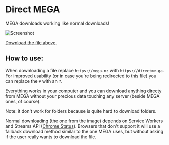 # Direct MEGA
MEGA downloads working like normal downloads!

![Screenshot](https://i.imgur.com/750OurF.png)

[Download the file above](https://directme.ga/?!MAsFwa4b!d8o1uz6SffMAATSQmERLIYITkyc-eTbKQ6xqI3IQSms).

## How to use:

When downloading a file replace `https://mega.nz` with `https://directme.ga`. For
improved usability (or in case you're being redirected to this file) you can
replace the `#` with an `?`.

Everything works in your computer and you can download anything directy from MEGA
without your precious data touching any server (beside MEGA ones, of course).

Note: it don't work for folders because is quite hard to download folders.

Normal downloading (the one from the image) depends on Service Workers and Streams API ([Chrome Status](https://www.chromestatus.com/feature/4531143755956224)).
Browsers that don't support it will use a fallback download method similar to the one MEGA uses,
but without asking if the user really wants to download the file.
